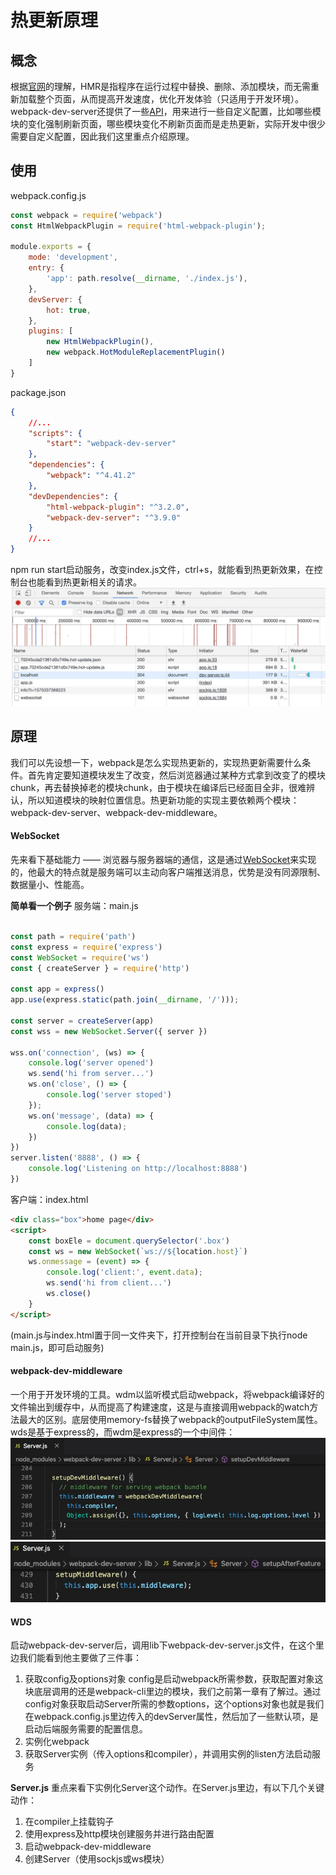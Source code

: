 # 热更新原理

## 概念
根据[官网](https://www.webpackjs.com/guides/hot-module-replacement/)的理解，HMR是指程序在运行过程中替换、删除、添加模块，而无需重新加载整个页面，从而提高开发速度，优化开发体验（只适用于开发环境）。webpack-dev-server还提供了一些[API](https://www.webpackjs.com/api/hot-module-replacement/)，用来进行一些自定义配置，比如哪些模块的变化强制刷新页面，哪些模块变化不刷新页面而是走热更新，实际开发中很少需要自定义配置，因此我们这里重点介绍原理。

## 使用
webpack.config.js
```js
const webpack = require('webpack')
const HtmlWebpackPlugin = require('html-webpack-plugin');

module.exports = {
    mode: 'development',
    entry: {
        'app': path.resolve(__dirname, './index.js'),
    },
    devServer: {
        hot: true,
    },
    plugins: [
        new HtmlWebpackPlugin(),
        new webpack.HotModuleReplacementPlugin()
    ]
}
```
package.json
```json
{
    //...
    "scripts": {
        "start": "webpack-dev-server"
    },
    "dependencies": {
        "webpack": "^4.41.2"
    },
    "devDependencies": {
        "html-webpack-plugin": "^3.2.0",
        "webpack-dev-server": "^3.9.0"
    }
    //...
}
```
npm run start启动服务，改变index.js文件，ctrl+s，就能看到热更新效果，在控制台也能看到热更新相关的请求。
![avatar](./imgs/02/1.jpg)

## 原理
我们可以先设想一下，webpack是怎么实现热更新的，实现热更新需要什么条件。首先肯定要知道模块发生了改变，然后浏览器通过某种方式拿到改变了的模块chunk，再去替换掉老的模块chunk，由于模块在编译后已经面目全非，很难辨认，所以知道模块的映射位置信息。热更新功能的实现主要依赖两个模块：webpack-dev-server、webpack-dev-middleware。

#### WebSocket
先来看下基础能力 —— 浏览器与服务器端的通信，这是通过[WebSocket](http://www.ruanyifeng.com/blog/2017/05/websocket.html)来实现的，他最大的特点就是服务端可以主动向客户端推送消息，优势是没有同源限制、数据量小、性能高。

**简单看一个例子**
服务端：main.js
```js

const path = require('path')
const express = require('express')
const WebSocket = require('ws')
const { createServer } = require('http')

const app = express()
app.use(express.static(path.join(__dirname, '/')));

const server = createServer(app)
const wss = new WebSocket.Server({ server })

wss.on('connection', (ws) => {
    console.log('server opened')
    ws.send('hi from server...')
    ws.on('close', () => {
        console.log('server stoped')
    });
    ws.on('message', (data) => {
        console.log(data);
    })
})
server.listen('8888', () => {
    console.log('Listening on http://localhost:8888')
})

```
客户端：index.html
```html
<div class="box">home page</div>
<script>
    const boxEle = document.querySelector('.box')
    const ws = new WebSocket(`ws://${location.host}`)
    ws.onmessage = (event) => {
        console.log('client:', event.data);
        ws.send('hi from client...')
        ws.close()
    }
</script>
```
(main.js与index.html置于同一文件夹下，打开控制台在当前目录下执行node main.js，即可启动服务)


#### webpack-dev-middleware
一个用于开发环境的工具。wdm以监听模式启动webpack，将webpack编译好的文件输出到缓存中，从而提高了构建速度，这是与直接调用webpack的watch方法最大的区别。底层使用memory-fs替换了webpack的outputFileSystem属性。
wds是基于express的，而wdm是express的一个中间件：
![avatar](./imgs/02/2.jpg)
![avatar](./imgs/02/3.jpg)


#### WDS
启动webpack-dev-server后，调用lib下webpack-dev-server.js文件，在这个里边我们能看到他主要做了三件事：
1. 获取config及options对象
    config是启动webpack所需参数，获取配置对象这块底层调用的还是webpack-cli里边的模块，我们之前第一章有了解过。通过config对象获取启动Server所需的参数options，这个options对象也就是我们在webpack.config.js里边传入的devServer属性，然后加了一些默认项，是启动后端服务需要的配置信息。
2. 实例化webpack
3. 获取Server实例（传入options和compiler），并调用实例的listen方法启动服务
    
**Server.js**
重点来看下实例化Server这个动作。在Server.js里边，有以下几个关键动作：
1. 在compiler上挂载钩子
2. 使用express及http模块创建服务并进行路由配置
3. 启动webpack-dev-middleware
4. 创建Server（使用sockjs或ws模块）








